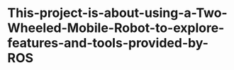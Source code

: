 # This-project-is-about-using-a-Two-Wheeled-Mobile-Robot-to-explore-features-and-tools-provided-by-ROS